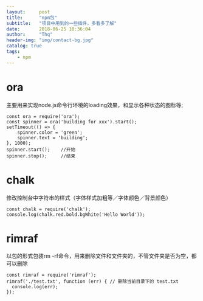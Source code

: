 ```yaml
---
layout:     post
title:      "npm包"
subtitle:   "项目中用到的一些插件，多看多了解"
date:       2018-06-25 10:36:04
author:     "Thq"
header-img: "img/contact-bg.jpg"
catalog: true
tags:
    - npm 
---
```


# ora 

主要用来实现node.js命令行环境的loading效果，和显示各种状态的图标等;
```
const ora = require('ora');
const spinner = ora('building for xxx').start();
setTimeout(() => {
	spinner.color = 'green';
	spinner.text = 'building';
}, 1000);
spinner.start();	//开始
spinner.stop();		//结束
```

# chalk

修改控制台中字符串的样式（字体样式加粗等／字体颜色／背景颜色）
```
const chalk = require('chalk');
console.log(chalk.red.bold.bgWhite('Hello World'));
```

# rimraf

以包的形式包装rm -rf命令，用来删除文件和文件夹的，不管文件夹是否为空，都可以删除
```
const rimraf = require('rimraf');
rimraf('./test.txt', function (err) { // 删除当前目录下的 test.txt
  console.log(err);
});
```